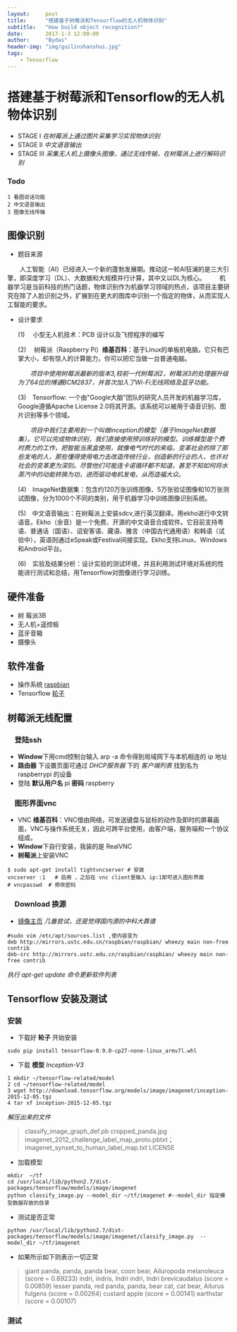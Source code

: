 ```yaml
---
layout:     post
title:      "搭建基于树莓派和Tensorflow的无人机物体识别"
subtitle:   "How build object recognition?"
date:       2017-1-3 12:00:00
author:     "Bydas"
header-img: "img/guilinshanshui.jpg"
tags:
    - Tensorflow
---
```


# 搭建基于树莓派和Tensorflow的无人机物体识别 
- STAGE I      *在树莓派上通过图片采集学习实现物体识别* 
- STAGE II     *中文语音输出*
- STAGE III    *采集无人机上摄像头图像，通过无线传输，在树莓派上进行解码识别*

### Todo

    1 看图说话功能
    2 中文语音输出
    3 图像无线传输

## 图像识别
 - 题目来源
       
&emsp;&emsp;人工智能（AI）已经进入一个新的蓬勃发展期。推动这一轮AI狂澜的是三大引擎，即深度学习（DL）、大数据和大规模并行计算，其中又以DL为核心。
&emsp;&emsp;机器学习是当前科技的热门话题，物体识别作为机器学习领域的热点，该项目主要研究在除了人脸识别之外，扩展到在更大的图库中识别一个指定的物体，从而实现人工智能的要求。

- 设计要求

    (1)&emsp; 小型无人机技术：PCB 设计以及飞控程序的编写

    (2)&emsp;  树莓派（Raspberry Pi）**维基百科**：基于Linux的单板机电脑，它只有巴掌大小，却有惊人的计算能力，你可以把它当做一台普通电脑。

    &emsp;&emsp;*项目中使用树莓派最新的版本3,较前一代树莓派2，树莓派3的处理器升级为了64位的博通BCM2837，并首次加入了Wi-Fi无线网络及蓝牙功能。*

    (3)&emsp;Tensorflow: 一个由"Google大脑"团队的研究人员开发的机器学习库，Google遵循Apache License 2.0将其开源。该系统可以被用于语音识别、图片识别等多个领域。

    &emsp;&emsp;*项目中我们主要用到一个叫做inception的模型（基于ImageNet数据集）。它可以完成物体识别，我们直接使用预训练好的模型。训练模型是个费时费力的工作，把智能当黑盒使用，就像电气时代的来临，变革社会的除了那些发电的人，那些懂得使用电力去改造传统行业，创造新的行业的人，也许对社会的变革更为深刻。尽管他们可能连卡诺循环都不知道，甚至不知如何将水蒸汽中的动能转换为功，进而驱动电机发电，从而造福大众。*

    (4)&emsp;ImageNet数据集：包含约120万张训练图像、5万张验证图像和10万张测试图像，分为1000个不同的类别，用于机器学习中训练图像识别系统。

    (5)&emsp;中文语音输出：在树莓派上安装sdcv,进行英汉翻译。用ekho进行中文转语音。Ekho（余音）是一个免费、开源的中文语音合成软件。它目前支持粤语、普通话（国语）、诏安客语、藏语、雅言（中国古代通用语）和韩语（试验中），英语则通过eSpeak或Festival间接实现。Ekho支持Linux、Windows和Android平台。

    (6)&emsp;实验及结果分析：设计实验的测试环境，并且利用测试环境对系统的性能进行测试和总结，用Tensorflow对图像进行学习训练。

## 硬件准备
- 树 莓派3B
- 无人机+遥控板
- 蓝牙音箱
- 摄像头

## 软件准备
 - 操作系统 [raspbian](https://downloads.raspberrypi.org/raspbian/images/raspbian-2016-05-31/)
- Tensorflow  [轮子](http://tensordata.cn/tensorflow-0.9.0-cp27-none-linux_armv7l.whl)

## 树莓派无线配置
### &emsp;登陆ssh
- **Window**下用cmd控制台输入 arp -a 命令得到局域网下与本机相连的 ip 地址
- **路由器** 下设置页面可通过 *DHCP服务器* 下的 *客户端列表* 找到名为 raspberrypi 的设备
- 登陆 **默认用户名** pi **密码** raspberry 
### &emsp;图形界面vnc
 - VNC **维基百科**：VNC借由网络，可发送键盘与鼠标的动作及即时的屏幕画面，VNC与操作系统无关，因此可跨平台使用，由客户端，服务端和一个协议组成。
- **Window**下自行安装，我装的是 RealVNC
- **树莓派**上安装VNC

```
$ sudo apt-get install tightvncserver # 安装
vncserver :1   # 启用 ，之后在 vnc client里输入 ip:1即可进入图形界面
# vncpasswd  # 修改密码
```

### &emsp;Download 换源
 - [镜像主页](https://lug.ustc.edu.cn/wiki/mirrors/help/raspbian)
*几番尝试，还是觉得国内源的中科大靠谱*

```
#sudo vim /etc/apt/sources.list ,使内容变为
deb http://mirrors.ustc.edu.cn/raspbian/raspbian/ wheezy main non-free contrib
deb-src http://mirrors.ustc.edu.cn/raspbian/raspbian/ wheezy main non-free contrib
```

*执行 apt-get update 命令更新软件列表*

## Tensorflow 安装及测试
 
### 安装
 
- 下载好 **轮子** 开始安装

```
sudo pip install tensorflow-0.9.0-cp27-none-linux_armv7l.whl
```
- 下载 **模型** *Inception-V3*

```
1 mkdir ~/tensorflow-related/model
2 cd ~/tensorflow-related/model
3 wget http://download.tensorflow.org/models/image/imagenet/inception-2015-12-05.tgz
4 tar xf inception-2015-12-05.tgz
```
*解压出来的文件*
> classify_image_graph_def.pb
cropped_panda.jpg
imagenet_2012_challenge_label_map_proto.pbtxt；
imagenet_synset_to_human_label_map.txt
LICENSE

- 加载模型

```
mkdir  ~/tf
cd /usr/local/lib/python2.7/dist-packages/tensorflow/models/image/imagenet
python classify_image.py --model_dir ~/tf/imagenet #--model_dir 指定模型数据存放的目录
```

- 测试是否正常

```
python /usr/local/lib/python2.7/dist-packages/tensorflow/models/image/imagenet/classify_image.py  --model_dir ~/tf/imagenet
```
- 如果所示如下则表示一切正常
>giant panda, panda, panda bear, coon bear, Ailuropoda melanoleuca (score = 0.89233)
indri, indris, Indri indri, Indri brevicaudatus (score = 0.00859)
lesser panda, red panda, panda, bear cat, cat bear, Ailurus fulgens (score = 0.00264)
custard apple (score = 0.00141)
earthstar (score = 0.00107)

### 测试
